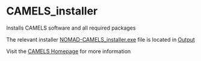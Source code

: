 # CAMELS_installer
Installs CAMELS software and all required packages

The relevant installer [NOMAD-CAMELS_installer.exe](/Output/NOMAD-CAMELS_installer.exe) file is located in [Output](/Output/)

Visit the [CAMELS Homepage](https://fau-lap.github.io/CAMELS/) for more information
